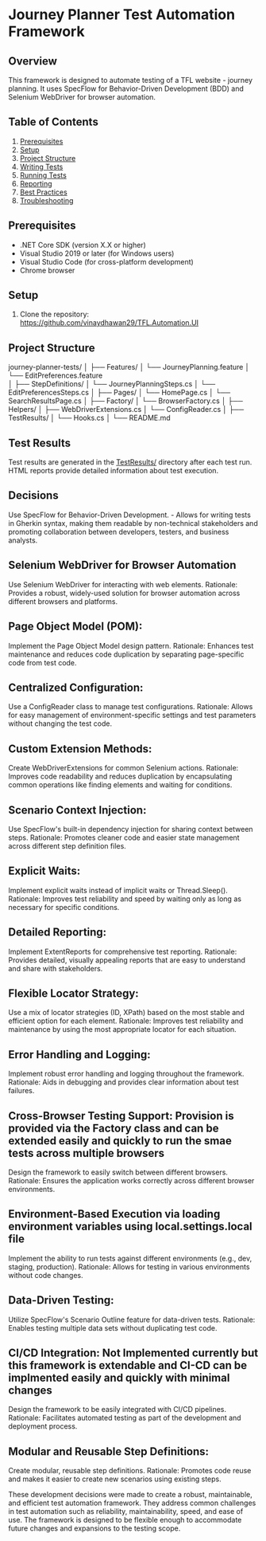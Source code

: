 ﻿# Journey Planner Test Automation Framework

## Overview
This framework is designed to automate testing of a TFL website - journey planning.
It uses SpecFlow for Behavior-Driven Development (BDD) and Selenium WebDriver for browser automation.

## Table of Contents
1. [Prerequisites](#prerequisites)
2. [Setup](#setup)
3. [Project Structure](#project-structure)
4. [Writing Tests](#writing-tests)
5. [Running Tests](#running-tests)
6. [Reporting](#reporting)
7. [Best Practices](#best-practices)
8. [Troubleshooting](#troubleshooting)

## Prerequisites
- .NET Core SDK (version X.X or higher)
- Visual Studio 2019 or later (for Windows users)
- Visual Studio Code (for cross-platform development)
- Chrome browser

## Setup
1. Clone the repository: https://github.com/vinaydhawan29/TFL.Automation.UI

## Project Structure

journey-planner-tests/
│
├── Features/
│ └── JourneyPlanning.feature
│ └── EditPreferences.feature	
│
├── StepDefinitions/
│ └── JourneyPlanningSteps.cs
│ └── EditPreferencesSteps.cs
│
├── Pages/
│ └── HomePage.cs
│ └── SearchResultsPage.cs
│
├── Factory/
│ └── BrowserFactory.cs
│
├── Helpers/
│ ├── WebDriverExtensions.cs
│ └── ConfigReader.cs
│
├── TestResults/
│
└── Hooks.cs
│
└── README.md



## Test Results
Test results are generated in the [TestResults/]() directory after each test run. 
HTML reports provide detailed information about test execution.


## Decisions
Use SpecFlow for Behavior-Driven Development. - Allows for writing tests in Gherkin syntax, making them readable by non-technical stakeholders and promoting collaboration between developers, testers, and business analysts.

## Selenium WebDriver for Browser Automation
Use Selenium WebDriver for interacting with web elements.
Rationale: Provides a robust, widely-used solution for browser automation across different browsers and platforms.

## Page Object Model (POM):
Implement the Page Object Model design pattern.
Rationale: Enhances test maintenance and reduces code duplication by separating page-specific code from test code.

## Centralized Configuration:
Use a ConfigReader class to manage test configurations.
Rationale: Allows for easy management of environment-specific settings and test parameters without changing the test code.

## Custom Extension Methods:
Create WebDriverExtensions for common Selenium actions.
Rationale: Improves code readability and reduces duplication by encapsulating common operations like finding elements and waiting for conditions.

## Scenario Context Injection:
Use SpecFlow's built-in dependency injection for sharing context between steps.
Rationale: Promotes cleaner code and easier state management across different step definition files.

## Explicit Waits:
Implement explicit waits instead of implicit waits or Thread.Sleep().
Rationale: Improves test reliability and speed by waiting only as long as necessary for specific conditions.

## Detailed Reporting:
Implement ExtentReports for comprehensive test reporting.
Rationale: Provides detailed, visually appealing reports that are easy to understand and share with stakeholders.

## Flexible Locator Strategy:
Use a mix of locator strategies (ID, XPath) based on the most stable and efficient option for each element.
Rationale: Improves test reliability and maintenance by using the most appropriate locator for each situation.

## Error Handling and Logging:
Implement robust error handling and logging throughout the framework.
Rationale: Aids in debugging and provides clear information about test failures.

## Cross-Browser Testing Support: Provision is provided via the Factory class and can be extended easily and quickly to run the smae tests across multiple browsers
Design the framework to easily switch between different browsers.
Rationale: Ensures the application works correctly across different browser environments.

## Environment-Based Execution via loading environment variables using local.settings.local file
Implement the ability to run tests against different environments (e.g., dev, staging, production).
Rationale: Allows for testing in various environments without code changes.

## Data-Driven Testing:
Utilize SpecFlow's Scenario Outline feature for data-driven tests.
Rationale: Enables testing multiple data sets without duplicating test code.

## CI/CD Integration: Not Implemented currently but this framework is extendable and CI-CD can be implmented easily and quickly with minimal changes
Design the framework to be easily integrated with CI/CD pipelines.
Rationale: Facilitates automated testing as part of the development and deployment process.

## Modular and Reusable Step Definitions:
Create modular, reusable step definitions.
Rationale: Promotes code reuse and makes it easier to create new scenarios using existing steps.

These development decisions were made to create a robust, maintainable, and efficient test automation framework. They address common challenges in test automation such as reliability, maintainability, speed, and ease of use. The framework is designed to be flexible enough to accommodate future changes and expansions to the testing scope.